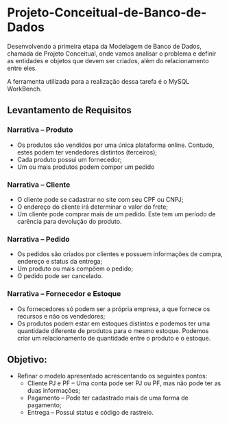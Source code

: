 # Projeto-Conceitual-de-Banco-de-Dados
Desenvolvendo a primeira etapa da Modelagem de Banco de Dados, chamada de Projeto Conceitual, onde vamos analisar o problema e definir as entidades e objetos que devem ser criados, além do relacionamento entre eles. 

A ferramenta utilizada para a realização dessa tarefa é o MySQL WorkBench.

## Levantamento de Requisitos 
### Narrativa – Produto
 
* Os produtos são vendidos por uma única plataforma online. Contudo, estes podem ter vendedores distintos (terceiros);
* Cada produto possui um fornecedor;
* Um ou mais produtos podem compor um pedido

### Narrativa – Cliente
* O cliente pode se cadastrar no site com seu CPF ou CNPJ;
* O endereço do cliente irá determinar o valor do frete;
* Um cliente pode comprar mais de um pedido. Este tem um período de carência para devolução do produto.

### Narrativa – Pedido
* Os pedidos são criados por clientes e possuem informações de compra, endereço e status da entrega;
* Um produto ou mais compõem o pedido;
* O pedido pode ser cancelado.

### Narrativa – Fornecedor e Estoque
* Os fornecedores só podem ser a própria empresa, a que fornece os recursos e não os vendedores;
* Os produtos podem estar em estoques distintos e podemos ter uma quantidade diferente de produtos para o mesmo estoque. Podemos criar um relacionamento de quantidade entre o produto e o estoque.

## Objetivo:
* Refinar o modelo apresentado acrescentando os seguintes pontos:
  -  Cliente PJ e PF – Uma conta pode ser PJ ou PF, mas não pode ter as duas informações;
  -  Pagamento – Pode ter cadastrado mais de uma forma de pagamento;
  - Entrega – Possui status e código de rastreio.
